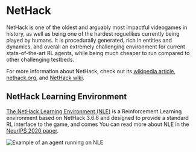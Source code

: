 # NetHack

NetHack is one of the oldest and arguably most impactful videogames in history,
as well as being one of the hardest roguelikes currently being played by humans.
It is procedurally generated, rich in entities and dynamics, and overall an extremely
challenging environment for current state-of-the-art RL agents, while being much
cheaper to run compared to other challenging testbeds.

For more information about NetHack, check out its [wikipedia article](https://en.wikipedia.org/wiki/NetHack), [nethack.org](https://nethack.org/), and
[NetHack wiki](https://nethackwiki.com).

## NetHack Learning Environment

[The NetHack Learning Environment (NLE)](https://github.com/heiner/nle)
is a Reinforcement Learning environment based on NetHack 3.6.6 and designed to provide a standard RL interface to the game, and comes
You can read more about NLE in the [NeurIPS 2020 paper](https://arxiv.org/abs/2006.13760).

![Example of an agent running on NLE](https://github.com/heiner/nle/raw/main/dat/nle/example_run.gif)
